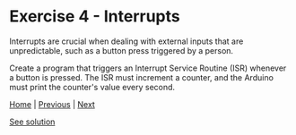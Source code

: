 # Exercise 4 - Interrupts

Interrupts are crucial when dealing with external inputs that are unpredictable, such as a button press triggered by a person.

Create a program that triggers an Interrupt Service Routine (ISR) whenever a button is pressed. The ISR must increment a counter, and the Arduino must print the counter's value every second.

[Home](./../../README.md) | [Previous](./../exercise_3/analog.md) | [Next](./../exercise_5/i2c.md)

[See solution](./solution/main.cpp)